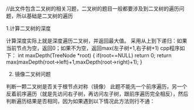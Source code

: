 //此文件包含二叉树的相关习题，二叉树的题目一般都要涉及到二叉树的遍历问题，所以基础是二叉树的遍历

1.计算二叉树的深度

计算深度实际上就是深度遍历二叉树，并返回最大值。
采用从上到下递归：如果当前节点为空，返回0；如果不为空，返回max(左子树+1,右子树+1)
cpp程序如下：
 int maxDepth(TreeNode *root)
 {
     if(root==NULL)
         return 0;
     return max(maxDepth(root->left)+1,maxDepth(root->right)+1);
 }

2. 镜像二叉树问题

判断一颗二叉树是否关于根节点对称（镜像）
此题不能先一个前序遍历，另一个反着前序遍历（就是先访问右子树，再访问左子树，跟前序遍历完全相反），然后判断遍历结果是否相同，因为如果遇到以下情况此方法则行不通：

